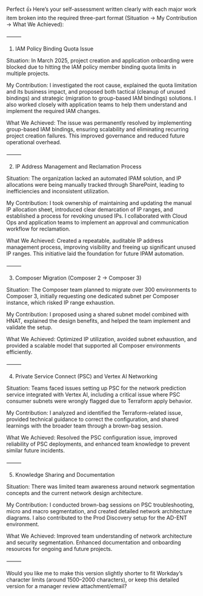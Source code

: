 Perfect 👍 Here’s your self-assessment written clearly with each major work item broken into the required three-part format (Situation → My Contribution → What We Achieved):

⸻

1. IAM Policy Binding Quota Issue

Situation:
In March 2025, project creation and application onboarding were blocked due to hitting the IAM policy member binding quota limits in multiple projects.

My Contribution:
I investigated the root cause, explained the quota limitation and its business impact, and proposed both tactical (cleanup of unused bindings) and strategic (migration to group-based IAM bindings) solutions. I also worked closely with application teams to help them understand and implement the required IAM changes.

What We Achieved:
The issue was permanently resolved by implementing group-based IAM bindings, ensuring scalability and eliminating recurring project creation failures. This improved governance and reduced future operational overhead.

⸻

2. IP Address Management and Reclamation Process

Situation:
The organization lacked an automated IPAM solution, and IP allocations were being manually tracked through SharePoint, leading to inefficiencies and inconsistent utilization.

My Contribution:
I took ownership of maintaining and updating the manual IP allocation sheet, introduced clear demarcation of IP ranges, and established a process for revoking unused IPs. I collaborated with Cloud Ops and application teams to implement an approval and communication workflow for reclamation.

What We Achieved:
Created a repeatable, auditable IP address management process, improving visibility and freeing up significant unused IP ranges. This initiative laid the foundation for future IPAM automation.

⸻

3. Composer Migration (Composer 2 → Composer 3)

Situation:
The Composer team planned to migrate over 300 environments to Composer 3, initially requesting one dedicated subnet per Composer instance, which risked IP range exhaustion.

My Contribution:
I proposed using a shared subnet model combined with HNAT, explained the design benefits, and helped the team implement and validate the setup.

What We Achieved:
Optimized IP utilization, avoided subnet exhaustion, and provided a scalable model that supported all Composer environments efficiently.

⸻

4. Private Service Connect (PSC) and Vertex AI Networking

Situation:
Teams faced issues setting up PSC for the network prediction service integrated with Vertex AI, including a critical issue where PSC consumer subnets were wrongly flagged due to Terraform apply behavior.

My Contribution:
I analyzed and identified the Terraform-related issue, provided technical guidance to correct the configuration, and shared learnings with the broader team through a brown-bag session.

What We Achieved:
Resolved the PSC configuration issue, improved reliability of PSC deployments, and enhanced team knowledge to prevent similar future incidents.

⸻

5. Knowledge Sharing and Documentation

Situation:
There was limited team awareness around network segmentation concepts and the current network design architecture.

My Contribution:
I conducted brown-bag sessions on PSC troubleshooting, micro and macro segmentation, and created detailed network architecture diagrams. I also contributed to the Prod Discovery setup for the AD-ENT environment.

What We Achieved:
Improved team understanding of network architecture and security segmentation. Enhanced documentation and onboarding resources for ongoing and future projects.

⸻

Would you like me to make this version slightly shorter to fit Workday’s character limits (around 1500–2000 characters), or keep this detailed version for a manager review attachment/email?
